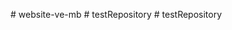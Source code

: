 
#   w e b s i t e - v e - m b  
 #   t e s t R e p o s i t o r y  
 #   t e s t R e p o s i t o r y  
 